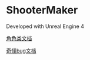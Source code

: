 # ShooterMaker

Developed with Unreal Engine 4



[角色类文档](Docs/Character.md)

[奇怪bug文档](Docs/SomeBugs.md)
